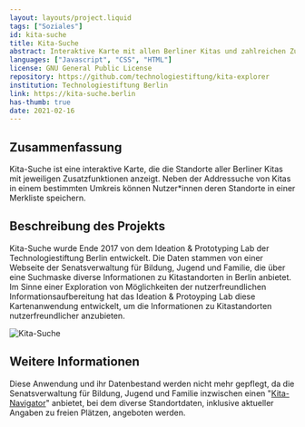 ```yaml
---
layout: layouts/project.liquid
tags: ["Soziales"]
id: kita-suche
title: Kita-Suche
abstract: Interaktive Karte mit allen Berliner Kitas und zahlreichen Zusatzinformationen
languages: ["Javascript", "CSS", "HTML"]
license: GNU General Public License
repository: https://github.com/technologiestiftung/kita-explorer
institution: Technologiestiftung Berlin
link: https://kita-suche.berlin
has-thumb: true
date: 2021-02-16
---
```


## Zusammenfassung

Kita-Suche ist eine interaktive Karte, die die Standorte aller Berliner Kitas mit jeweiligen Zusatzfunktionen anzeigt. Neben der Addressuche von Kitas in einem bestimmten Umkreis können Nutzer\*innen deren Standorte in einer Merkliste speichern.

## Beschreibung des Projekts

Kita-Suche wurde Ende 2017 von dem Ideation & Prototyping Lab der Technologiestiftung Berlin entwickelt. Die Daten stammen von einer Webseite der Senatsverwaltung für Bildung, Jugend und Familie, die über eine Suchmaske diverse Informationen zu Kitastandorten in Berlin anbietet. Im Sinne einer Exploration von Möglichkeiten der nutzerfreundlichen Informationsaufbereitung hat das Ideation & Protoyping Lab diese Kartenanwendung entwickelt, um die Informationen zu Kitastandorten nutzerfreundlicher anzubieten.

![Kita-Suche](/assets/images/projects/kita-suche.png)

## Weitere Informationen

Diese Anwendung und ihr Datenbestand werden nicht mehr gepflegt, da die Senatsverwaltung für Bildung, Jugend und Familie inzwischen einen "[Kita-Navigator](https://kita-navigator.berlin.de/)" anbietet, bei dem diverse Standortdaten, inklusive aktueller Angaben zu freien Plätzen, angeboten werden.
